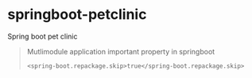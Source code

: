 # springboot-petclinic
Spring boot pet clinic
> Mutlimodule application important property in springboot
>
> `<spring-boot.repackage.skip>true</spring-boot.repackage.skip>`

